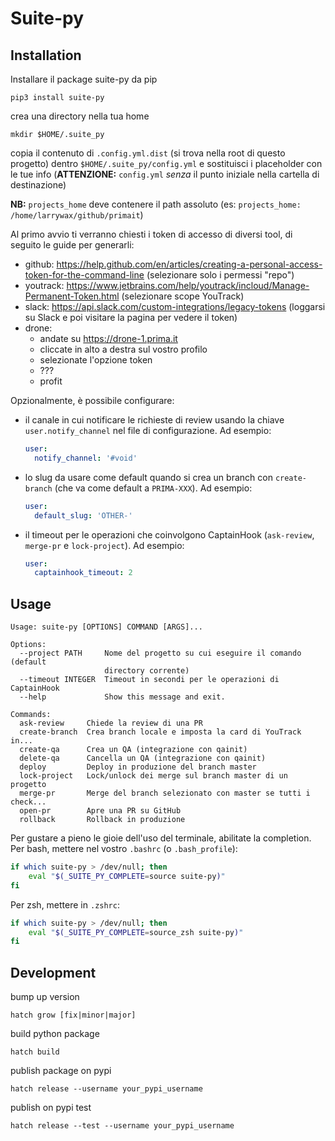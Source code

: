 # Suite-py

## Installation

Installare il package suite-py da pip
```
pip3 install suite-py
```

crea una directory nella tua home
```
mkdir $HOME/.suite_py
```

copia il contenuto di `.config.yml.dist` (si trova nella root di questo progetto) dentro `$HOME/.suite_py/config.yml` e sostituisci i placeholder con le tue info
(**ATTENZIONE:** `config.yml` _senza_ il punto iniziale nella cartella di destinazione)

**NB:** `projects_home` deve contenere il path assoluto (es: `projects_home: /home/larrywax/github/primait`)

Al primo avvio ti verranno chiesti i token di accesso di diversi tool, di seguito le guide per generarli:
- github: https://help.github.com/en/articles/creating-a-personal-access-token-for-the-command-line (selezionare solo i permessi "repo")
- youtrack: https://www.jetbrains.com/help/youtrack/incloud/Manage-Permanent-Token.html (selezionare scope YouTrack)
- slack: https://api.slack.com/custom-integrations/legacy-tokens (loggarsi su Slack e poi visitare la pagina per vedere il token)
- drone:
  - andate su https://drone-1.prima.it
  - cliccate in alto a destra sul vostro profilo
  - selezionate l'opzione token
  - ???
  - profit

Opzionalmente, è possibile configurare:
 - il canale in cui notificare le richieste di review usando la chiave `user.notify_channel` nel file di configurazione.
   Ad esempio:

    ```yml
    user:
      notify_channel: '#void'
    ```
 - lo slug da usare come default quando si crea un branch con `create-branch` (che va come default a `PRIMA-XXX`).
   Ad esempio:

    ```yml
    user:
      default_slug: 'OTHER-'
    ```
 - il timeout per le operazioni che coinvolgono CaptainHook (`ask-review`, `merge-pr` e `lock-project`).
   Ad esempio:

    ```yml
    user:
      captainhook_timeout: 2
    ```


## Usage

```
Usage: suite-py [OPTIONS] COMMAND [ARGS]...

Options:
  --project PATH     Nome del progetto su cui eseguire il comando (default
                     directory corrente)
  --timeout INTEGER  Timeout in secondi per le operazioni di CaptainHook
  --help             Show this message and exit.

Commands:
  ask-review     Chiede la review di una PR
  create-branch  Crea branch locale e imposta la card di YouTrack in...
  create-qa      Crea un QA (integrazione con qainit)
  delete-qa      Cancella un QA (integrazione con qainit)
  deploy         Deploy in produzione del branch master
  lock-project   Lock/unlock dei merge sul branch master di un progetto
  merge-pr       Merge del branch selezionato con master se tutti i check...
  open-pr        Apre una PR su GitHub
  rollback       Rollback in produzione
```

Per gustare a pieno le gioie dell'uso del terminale, abilitate la completion.
Per bash, mettere nel vostro `.bashrc` (o `.bash_profile`):

```sh
if which suite-py > /dev/null; then
    eval "$(_SUITE_PY_COMPLETE=source suite-py)"
fi
```

Per zsh, mettere in `.zshrc`:

```sh
if which suite-py > /dev/null; then
    eval "$(_SUITE_PY_COMPLETE=source_zsh suite-py)"
fi
```

## Development

bump up version
```
hatch grow [fix|minor|major]
```

build python package
```
hatch build
```

publish package on pypi
```
hatch release --username your_pypi_username
```

publish on pypi test
```
hatch release --test --username your_pypi_username
```
